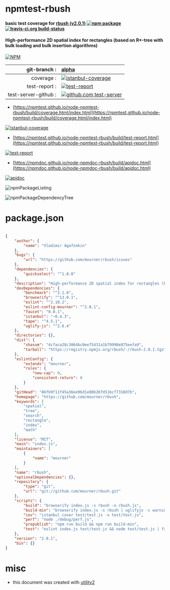 # npmtest-rbush

#### basic test coverage for  [rbush (v2.0.1)](https://github.com/mourner/rbush)  [![npm package](https://img.shields.io/npm/v/npmtest-rbush.svg?style=flat-square)](https://www.npmjs.org/package/npmtest-rbush) [![travis-ci.org build-status](https://api.travis-ci.org/npmtest/node-npmtest-rbush.svg)](https://travis-ci.org/npmtest/node-npmtest-rbush)

#### High-performance 2D spatial index for rectangles (based on R*-tree with bulk loading and bulk insertion algorithms)

[![NPM](https://nodei.co/npm/rbush.png?downloads=true&downloadRank=true&stars=true)](https://www.npmjs.com/package/rbush)

| git-branch : | [alpha](https://github.com/npmtest/node-npmtest-rbush/tree/alpha)|
|--:|:--|
| coverage : | [![istanbul-coverage](https://npmtest.github.io/node-npmtest-rbush/build/coverage.badge.svg)](https://npmtest.github.io/node-npmtest-rbush/build/coverage.html/index.html)|
| test-report : | [![test-report](https://npmtest.github.io/node-npmtest-rbush/build/test-report.badge.svg)](https://npmtest.github.io/node-npmtest-rbush/build/test-report.html)|
| test-server-github : | [![github.com test-server](https://npmtest.github.io/node-npmtest-rbush/GitHub-Mark-32px.png)](https://npmtest.github.io/node-npmtest-rbush/build/app/index.html) | | build-artifacts : | [![build-artifacts](https://npmtest.github.io/node-npmtest-rbush/glyphicons_144_folder_open.png)](https://github.com/npmtest/node-npmtest-rbush/tree/gh-pages/build)|

- [https://npmtest.github.io/node-npmtest-rbush/build/coverage.html/index.html](https://npmtest.github.io/node-npmtest-rbush/build/coverage.html/index.html)

[![istanbul-coverage](https://npmtest.github.io/node-npmtest-rbush/build/screenCapture.buildCi.browser.%252Ftmp%252Fbuild%252Fcoverage.lib.html.png)](https://npmtest.github.io/node-npmtest-rbush/build/coverage.html/index.html)

- [https://npmtest.github.io/node-npmtest-rbush/build/test-report.html](https://npmtest.github.io/node-npmtest-rbush/build/test-report.html)

[![test-report](https://npmtest.github.io/node-npmtest-rbush/build/screenCapture.buildCi.browser.%252Ftmp%252Fbuild%252Ftest-report.html.png)](https://npmtest.github.io/node-npmtest-rbush/build/test-report.html)

- [https://npmdoc.github.io/node-npmdoc-rbush/build/apidoc.html](https://npmdoc.github.io/node-npmdoc-rbush/build/apidoc.html)

[![apidoc](https://npmdoc.github.io/node-npmdoc-rbush/build/screenCapture.buildCi.browser.%252Ftmp%252Fbuild%252Fapidoc.html.png)](https://npmdoc.github.io/node-npmdoc-rbush/build/apidoc.html)

![npmPackageListing](https://npmtest.github.io/node-npmtest-rbush/build/screenCapture.npmPackageListing.svg)

![npmPackageDependencyTree](https://npmtest.github.io/node-npmtest-rbush/build/screenCapture.npmPackageDependencyTree.svg)



# package.json

```json

{
    "author": {
        "name": "Vladimir Agafonkin"
    },
    "bugs": {
        "url": "https://github.com/mourner/rbush/issues"
    },
    "dependencies": {
        "quickselect": "^1.0.0"
    },
    "description": "High-performance 2D spatial index for rectangles (based on R*-tree with bulk loading and bulk insertion algorithms)",
    "devDependencies": {
        "benchmark": "^2.1.0",
        "browserify": "^13.0.1",
        "eslint": "^2.10.2",
        "eslint-config-mourner": "^2.0.1",
        "faucet": "0.0.1",
        "istanbul": "~0.4.3",
        "tape": "^4.5.1",
        "uglify-js": "^2.6.4"
    },
    "directories": {},
    "dist": {
        "shasum": "4cfaca28c3064bc0ee75431a1b79990e875eefa9",
        "tarball": "https://registry.npmjs.org/rbush/-/rbush-2.0.1.tgz"
    },
    "eslintConfig": {
        "extends": "mourner",
        "rules": {
            "new-cap": 0,
            "consistent-return": 0
        }
    },
    "gitHead": "86fb9f11f45a36ee96d1e80b26fd51bcf7310d7b",
    "homepage": "https://github.com/mourner/rbush",
    "keywords": [
        "spatial",
        "tree",
        "search",
        "rectangle",
        "index",
        "math"
    ],
    "license": "MIT",
    "main": "index.js",
    "maintainers": [
        {
            "name": "mourner"
        }
    ],
    "name": "rbush",
    "optionalDependencies": {},
    "repository": {
        "type": "git",
        "url": "git://github.com/mourner/rbush.git"
    },
    "scripts": {
        "build": "browserify index.js -s rbush -o rbush.js",
        "build-min": "browserify index.js -s rbush | uglifyjs -c warnings=false -m > rbush.min.js",
        "cov": "istanbul cover test/test.js -x test/test.js",
        "perf": "node ./debug/perf.js",
        "prepublish": "npm run build && npm run build-min",
        "test": "eslint index.js test/test.js && node test/test.js | faucet"
    },
    "version": "2.0.1",
    "bin": {}
}
```



# misc
- this document was created with [utility2](https://github.com/kaizhu256/node-utility2)
